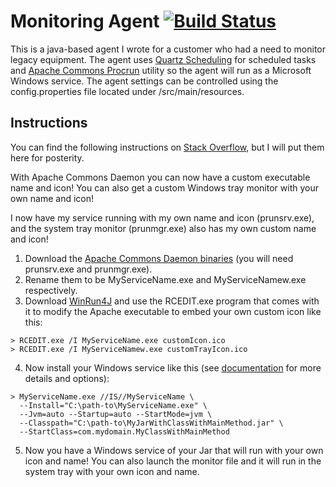 # Monitoring Agent [![Build Status](https://travis-ci.org/dishmael/java-monitoring-agent.svg?branch=master)](https://travis-ci.org/dishmael/java-monitoring-agent)
This is a java-based agent I wrote for a customer who had a need to monitor legacy equipment.  The agent uses [Quartz Scheduling](http://www.quartz-scheduler.org) for scheduled tasks and [Apache Commons Procrun](https://commons.apache.org/proper/commons-daemon/procrun.html) utility so the agent will run as a Microsoft Windows service.  The agent settings can be controlled using the config.properties file located under /src/main/resources.

## Instructions
You can find the following instructions on [Stack Overflow](http://stackoverflow.com/questions/68113/how-to-create-a-windows-service-from-java-app), but I will put them here for posterity.

With Apache Commons Daemon you can now have a custom executable name and icon! You can also get a custom Windows tray monitor with your own name and icon!

I now have my service running with my own name and icon (prunsrv.exe), and the system tray monitor (prunmgr.exe) also has my own custom name and icon!

1. Download the [Apache Commons Daemon binaries](http://www.apache.org/dist/commons/daemon/binaries/windows/) (you will need prunsrv.exe and prunmgr.exe).
2. Rename them to be MyServiceName.exe and MyServiceNamew.exe respectively.
3. Download [WinRun4J](http://winrun4j.sourceforge.net/) and use the RCEDIT.exe program that comes with it to modify the Apache executable to embed your own custom icon like this:
```
> RCEDIT.exe /I MyServiceName.exe customIcon.ico
> RCEDIT.exe /I MyServiceNamew.exe customTrayIcon.ico
```
4. Now install your Windows service like this (see [documentation](http://commons.apache.org/daemon/procrun.html) for more details and options):
```
> MyServiceName.exe //IS//MyServiceName \
  --Install="C:\path-to\MyServiceName.exe" \
  --Jvm=auto --Startup=auto --StartMode=jvm \
  --Classpath="C:\path-to\MyJarWithClassWithMainMethod.jar" \
  --StartClass=com.mydomain.MyClassWithMainMethod
```
5. Now you have a Windows service of your Jar that will run with your own icon and name! You can also launch the monitor file and it will run in the system tray with your own icon and name.
